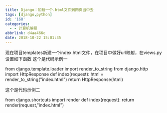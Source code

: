 ```yaml
---
title: Django：加载一个.html文件到网页当中去
tags: [django,python]
id: '168'
categories:
  - - 计算机编程
abbrlink: d4aa466c
date: 2018-10-22 15:01:35
---
```


现在项目templates新建一个index.html文件，在项目中做好url映射，在views.py设置如下函数 这个是代码示例一

from django.template.loader import render\_to\_string
from django.http import HttpResponse
def index(request):
    html = render\_to\_string("index.html")
    return HttpResponse(html)

这个是代码示例二

from django.shortcuts import render
def index(request):
    return render(request,"index.html")